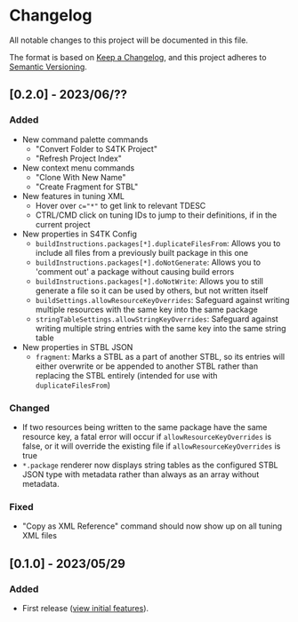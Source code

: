 # Changelog

All notable changes to this project will be documented in this file.

The format is based on [Keep a Changelog](https://keepachangelog.com/en/1.0.0/),
and this project adheres to [Semantic Versioning](https://semver.org/spec/v2.0.0.html).

## [0.2.0] - 2023/06/??
### Added
- New command palette commands
  - "Convert Folder to S4TK Project"
  - "Refresh Project Index"
- New context menu commands
  - "Clone With New Name"
  - "Create Fragment for STBL"
- New features in tuning XML
  - Hover over `c="*"` to get link to relevant TDESC
  - CTRL/CMD click on tuning IDs to jump to their definitions, if in the current project
- New properties in S4TK Config
  - `buildInstructions.packages[*].duplicateFilesFrom`: Allows you to include all files from a previously built package in this one
  - `buildInstructions.packages[*].doNotGenerate`: Allows you to 'comment out' a package without causing build errors
  - `buildInstructions.packages[*].doNotWrite`: Allows you to still generate a file so it can be used by others, but not written itself
  - `buildSettings.allowResourceKeyOverrides`: Safeguard against writing multiple resources with the same key into the same package
  - `stringTableSettings.allowStringKeyOverrides`: Safeguard against writing multiple string entries with the same key into the same string table
- New properties in STBL JSON
  - `fragment`: Marks a STBL as a part of another STBL, so its entries will either overwrite or be appended to another STBL rather than replacing the STBL entirely (intended for use with `duplicateFilesFrom`)
### Changed
- If two resources being written to the same package have the same resource key, a fatal error will occur if `allowResourceKeyOverrides` is false, or it will override the existing file if `allowResourceKeyOverrides` is true
- `*.package` renderer now displays string tables as the configured STBL JSON type with metadata rather than always as an array without metadata.
### Fixed
- "Copy as XML Reference" command should now show up on all tuning XML files

## [0.1.0] - 2023/05/29
### Added
- First release ([view initial features](https://vscode.sims4toolkit.com/#/updates/0-1-0)).
